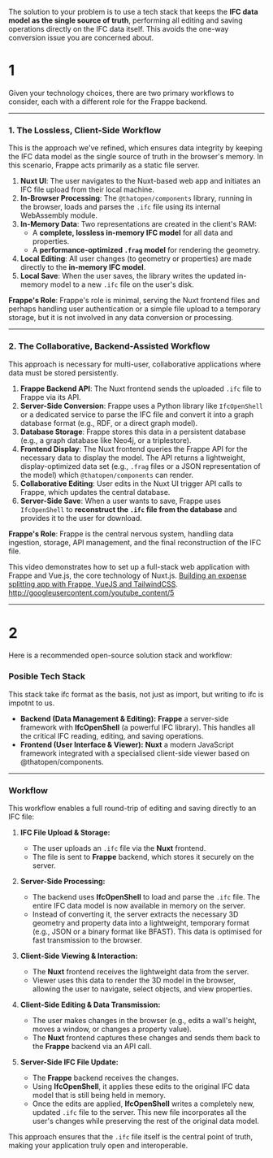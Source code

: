 The solution to your problem is to use a tech stack that keeps the **IFC data model as the single source of truth**, performing all editing and saving operations directly on the IFC data itself. This avoids the one-way conversion issue you are concerned about.

# 1

Given your technology choices, there are two primary workflows to consider, each with a different role for the Frappe backend.

***

### 1. The Lossless, Client-Side Workflow

This is the approach we've refined, which ensures data integrity by keeping the IFC data model as the single source of truth in the browser's memory. In this scenario, Frappe acts primarily as a static file server.

1.  **Nuxt UI**: The user navigates to the Nuxt-based web app and initiates an IFC file upload from their local machine.
2.  **In-Browser Processing**: The `@thatopen/components` library, running in the browser, loads and parses the `.ifc` file using its internal WebAssembly module.
3.  **In-Memory Data**: Two representations are created in the client's RAM:
    * A **complete, lossless in-memory IFC model** for all data and properties.
    * A **performance-optimized `.frag` model** for rendering the geometry.
4.  **Local Editing**: All user changes (to geometry or properties) are made directly to the **in-memory IFC model**.
5.  **Local Save**: When the user saves, the library writes the updated in-memory model to a new `.ifc` file on the user's disk.

**Frappe's Role**: Frappe's role is minimal, serving the Nuxt frontend files and perhaps handling user authentication or a simple file upload to a temporary storage, but it is not involved in any data conversion or processing.

***

### 2. The Collaborative, Backend-Assisted Workflow

This approach is necessary for multi-user, collaborative applications where data must be stored persistently.

1.  **Frappe Backend API**: The Nuxt frontend sends the uploaded `.ifc` file to Frappe via its API.
2.  **Server-Side Conversion**: Frappe uses a Python library like `IfcOpenShell` or a dedicated service to parse the IFC file and convert it into a graph database format (e.g., RDF, or a direct graph model).
3.  **Database Storage**: Frappe stores this data in a persistent database (e.g., a graph database like Neo4j, or a triplestore).
4.  **Frontend Display**: The Nuxt frontend queries the Frappe API for the necessary data to display the model. The API returns a lightweight, display-optimized data set (e.g., `.frag` files or a JSON representation of the model) which `@thatopen/components` can render.
5.  **Collaborative Editing**: User edits in the Nuxt UI trigger API calls to Frappe, which updates the central database.
6.  **Server-Side Save**: When a user wants to save, Frappe uses `IfcOpenShell` to **reconstruct the `.ifc` file from the database** and provides it to the user for download.

**Frappe's Role**: Frappe is the central nervous system, handling data ingestion, storage, API management, and the final reconstruction of the IFC file.

This video demonstrates how to set up a full-stack web application with Frappe and Vue.js, the core technology of Nuxt.js. [Building an expense splitting app with Frappe, VueJS and TailwindCSS](https://www.youtube.com/watch?v=vZd1inOHsyw).
http://googleusercontent.com/youtube_content/5


--- 

# 2

Here is a recommended open-source solution stack and workflow:

### Posible Tech Stack

This stack take ifc format as the basis, not just as import, but writing to ifc is impotnt to us.

* **Backend (Data Management & Editing):** **Frappe** a server-side framework with **IfcOpenShell** (a powerful IFC library). This handles all the critical IFC reading, editing, and saving operations.
* **Frontend (User Interface & Viewer):** **Nuxt** a modern JavaScript framework integrated with a specialised client-side viewer based on @thatopen/components.

---

### Workflow

This workflow enables a full round-trip of editing and saving directly to an IFC file:

1.  **IFC File Upload & Storage:**
    * The user uploads an `.ifc` file via the **Nuxt** frontend.
    * The file is sent to **Frappe** backend, which stores it securely on the server.

2.  **Server-Side Processing:**
    * The backend uses **IfcOpenShell** to load and parse the `.ifc` file. The entire IFC data model is now available in memory on the server.
    * Instead of converting it, the server extracts the necessary 3D geometry and property data into a lightweight, temporary format (e.g., JSON or a binary format like BFAST). This data is optimised for fast transmission to the browser.

3.  **Client-Side Viewing & Interaction:**
    * The **Nuxt** frontend receives the lightweight data from the server.
    * Viewer uses this data to render the 3D model in the browser, allowing the user to navigate, select objects, and view properties.

4.  **Client-Side Editing & Data Transmission:**
    * The user makes changes in the browser (e.g., edits a wall's height, moves a window, or changes a property value).
    * The **Nuxt** frontend captures these changes and sends them back to the **Frappe** backend via an API call.

5.  **Server-Side IFC File Update:**
    * The **Frappe** backend receives the changes.
    * Using **IfcOpenShell**, it applies these edits to the original IFC data model that is still being held in memory.
    * Once the edits are applied, **IfcOpenShell** writes a completely new, updated `.ifc` file to the server. This new file incorporates all the user's changes while preserving the rest of the original data model.

This approach ensures that the `.ifc` file itself is the central point of truth, making your application truly open and interoperable.
